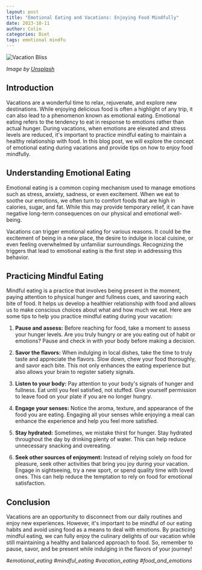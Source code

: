 ```yaml
---
layout: post
title: "Emotional Eating and Vacations: Enjoying Food Mindfully"
date: 2023-10-11
author: Colin
categories: Diet
tags: emotional mindfu
---
```


![Vacation Bliss](https://source.unsplash.com/1600x900/?vacation,happiness,food)

*Image by [Unsplash](https://unsplash.com)*

## Introduction

Vacations are a wonderful time to relax, rejuvenate, and explore new destinations. While enjoying delicious food is often a highlight of any trip, it can also lead to a phenomenon known as emotional eating. Emotional eating refers to the tendency to eat in response to emotions rather than actual hunger. During vacations, when emotions are elevated and stress levels are reduced, it's important to practice mindful eating to maintain a healthy relationship with food. In this blog post, we will explore the concept of emotional eating during vacations and provide tips on how to enjoy food mindfully.

## Understanding Emotional Eating

Emotional eating is a common coping mechanism used to manage emotions such as stress, anxiety, sadness, or even excitement. When we eat to soothe our emotions, we often turn to comfort foods that are high in calories, sugar, and fat. While this may provide temporary relief, it can have negative long-term consequences on our physical and emotional well-being.

Vacations can trigger emotional eating for various reasons. It could be the excitement of being in a new place, the desire to indulge in local cuisine, or even feeling overwhelmed by unfamiliar surroundings. Recognizing the triggers that lead to emotional eating is the first step in addressing this behavior.

## Practicing Mindful Eating

Mindful eating is a practice that involves being present in the moment, paying attention to physical hunger and fullness cues, and savoring each bite of food. It helps us develop a healthier relationship with food and allows us to make conscious choices about what and how much we eat. Here are some tips to help you practice mindful eating during your vacation:

1. **Pause and assess:** Before reaching for food, take a moment to assess your hunger levels. Are you truly hungry or are you eating out of habit or emotions? Pause and check in with your body before making a decision.

2. **Savor the flavors:** When indulging in local dishes, take the time to truly taste and appreciate the flavors. Slow down, chew your food thoroughly, and savor each bite. This not only enhances the eating experience but also allows your brain to register satiety signals.

3. **Listen to your body:** Pay attention to your body's signals of hunger and fullness. Eat until you feel satisfied, not stuffed. Give yourself permission to leave food on your plate if you are no longer hungry.

4. **Engage your senses:** Notice the aroma, texture, and appearance of the food you are eating. Engaging all your senses while enjoying a meal can enhance the experience and help you feel more satisfied.

5. **Stay hydrated:** Sometimes, we mistake thirst for hunger. Stay hydrated throughout the day by drinking plenty of water. This can help reduce unnecessary snacking and overeating.

6. **Seek other sources of enjoyment:** Instead of relying solely on food for pleasure, seek other activities that bring you joy during your vacation. Engage in sightseeing, try a new sport, or spend quality time with loved ones. This can help reduce the temptation to rely on food for emotional satisfaction.

## Conclusion

Vacations are an opportunity to disconnect from our daily routines and enjoy new experiences. However, it's important to be mindful of our eating habits and avoid using food as a means to deal with emotions. By practicing mindful eating, we can fully enjoy the culinary delights of our vacation while still maintaining a healthy and balanced approach to food. So, remember to pause, savor, and be present while indulging in the flavors of your journey!

*#emotional_eating #mindful_eating #vacation_eating #food_and_emotions*